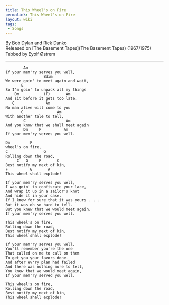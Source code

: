 ```yaml
---
title: This Wheel's on Fire
permalink: This Wheel's on Fire
layout: wiki
tags:
 - Songs
---
```


By Bob Dylan and Rick Danko  
Released on [The Basement Tapes](The Basement Tapes)
(1967/1975)  
Tabbed by Eyolf Østrem

* * * * *

            Am
    If your mem'ry serves you well,
                     Bdim
    We were goin' to meet again and wait,
           E
    So I'm goin' to unpack all my things
        Dm           (F)       Am
    And sit before it gets too late.
       C              Am
    No man alive will come to you
           C               Am
    With another tale to tell,
            C                  Am
    And you know that we shall meet again
            Dm     F          Am
    If your mem'ry serves you well.

    Dm         F
    wheel's on fire,
    C                G
    Rolling down the road,
         C   G     F       C
    Best notify my next of kin,
    F          G       A
    This wheel shall explode!

    If your mem'ry serves you well,
    I was goin' to confiscate your lace,
    And wrap it up in a sailor's knot
    And hide it in your case.
    If I knew for sure that it was yours . . .
    But it was oh so hard to tell.
    But you knew that we would meet again,
    If your mem'ry serves you well.

    This wheel's on fire,
    Rolling down the road,
    Best notify my next of kin,
    This wheel shall explode!

    If your mem'ry serves you well,
    You'll remember you're the one
    That called on me to call on them
    To get you your favors done.
    And after ev'ry plan had failed
    And there was nothing more to tell,
    You knew that we would meet again,
    If your mem'ry served you well.

    This wheel's on fire,
    Rolling down the road,
    Best notify my next of kin,
    This wheel shall explode!
